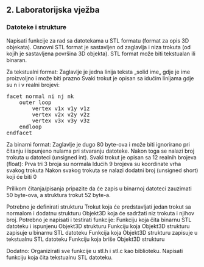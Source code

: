 <h2>2. Laboratorijska vježba</h2>

<h3><b>Datoteke i strukture</b></h3>

Napisati funkcije za rad sa datotekama u STL formatu (format za opis 3D objekata). Osnovni STL format je sastavljen od zaglavlja i niza trokuta (od kojih je sastavljena površina 3D objekta). STL format može biti tekstualan ili binaran. 
<p>
Za tekstualni format:
Zaglavlje je jedna linija teksta „solid ime„ gdje je ime proizvoljno i može biti prazno
Svaki trokut je opisan sa idućim linijama gdje su n i v realni brojevi:
</p>
<pre>
facet normal ni nj nk
    outer loop
        vertex v1x v1y v1z
        vertex v2x v2y v2z
        vertex v3x v3y v3z
    endloop
endfacet
</pre>
<p>
Za binarni format:
Zaglavlje je dugo 80 byte-ova i može biti ignorirano pri čitanju i ispunjeno nulama pri stvaranju datoteke. Nakon toga se nalazi broj trokuta u datoteci (unsigned int).
Svaki trokut je opisan sa 12 realnih brojeva (float):
Prva tri 3 broja su normala
Idućih 9 brojeva su koordinate vrha svakog trokuta
Nakon svakog trokuta se nalazi dodatni broj (unsigned short) koji će biti 0
</p>
Prilikom čitanja/pisanja pripazite da će zapis u binarnoj datoteci zauzimati 50 byte-ova, a struktura trokut 52 byte-a.
<p>
Potrebno je definirati strukturu Trokut koja će predstavljati jedan trokut sa normalom i dodatnu strukturu Objekt3D koja će sadržati niz trokuta i njihov broj. Potrebno je napisati i testirati funkcije:
Funkciju koja čita binarnu STL datoteku i ispunjenu Objekt3D  strukturu
Funkciju koja Objekt3D strukturu zapisuje u binarnu STL datoteku
Funkcija koja Objekt3D strukturu zapisuje u tekstualnu STL datoteku
Funkciju koja briše Objekt3D strukturu
</p>
<p>
Dodatno:
Organizirati sve funkcije u stl.h i stl.c kao biblioteku. Napisati funkciju koja čita tekstualnu STL datoteku.
</p>
